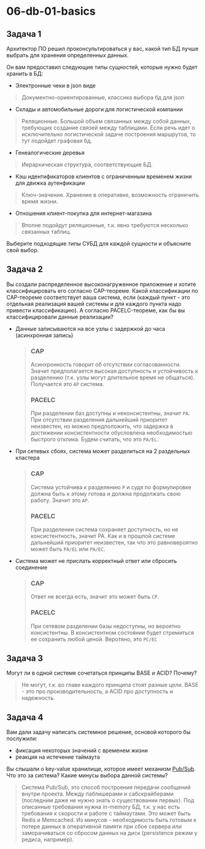 # 06-db-01-basics

## Задача 1

Архитектор ПО решил проконсультироваться у вас, какой тип БД 
лучше выбрать для хранения определенных данных.

Он вам предоставил следующие типы сущностей, которые нужно будет хранить в БД:

- Электронные чеки в json виде
> Документно-ориентированные, классика выбора бд для json
- Склады и автомобильные дороги для логистической компании
> Реляционные. Большой объем связанных между собой данных, требующих создание связей между таблицами. Если речь идет о исключительно логистической задаче построения маршрутов, то тут подойдет графовая бд.
- Генеалогические деревья
> Иерархическая структура, соответствующие БД.
- Кэш идентификаторов клиентов с ограниченным временем жизни для движка аутенфикации
> Ключ-значение. Хранение в оперативке, возможность ограничить время жизни.
- Отношения клиент-покупка для интернет-магазина
> Вполне подойдут реляционные, т.к. явно требуются несколько связанных таблиц.

Выберите подходящие типы СУБД для каждой сущности и объясните свой выбор.

## Задача 2

Вы создали распределенное высоконагруженное приложение и хотите классифицировать его согласно 
CAP-теореме. Какой классификации по CAP-теореме соответствует ваша система, если 
(каждый пункт - это отдельная реализация вашей системы и для каждого пункта надо привести классификацию). А согласно PACELC-теореме, как бы вы классифицировали данные реализации?

- Данные записываются на все узлы с задержкой до часа (асинхронная запись)
    > ### CAP
    > Асинхронность говорит об отсутствии согласованности. Значит предполагается высокая доступность и устойчивость к разделению (т.к. узлы могут длительное время не общаться). Получается это `AP` система.
    > ### PACELC
    > При разделении баз доступны и неконсистентны, значит `PA`. При отсутствии разделения дальнейший приоритет неизвестен, но можно предположить, что задержка в достижении консистентности обусловлена необходимостью быстрого отклика. Будем считать, что это `PA/EL`.
- При сетевых сбоях, система может разделиться на 2 раздельных кластера
    > ### CAP
    > Система устойчива к разделению `P` и судя по формулировке должна быть к этому готова и должна продолжать свою работу. Значит это `AP`.
    > ### PACELC
    > При разделении система сохраняет доступность, но не консистентность, значит PA. Как и в прошлой системе дальнейший приоритет неизвестен, так что это равновероятно может быть `PA/EL` или `PA/EC`.
- Система может не прислать корректный ответ или сбросить соединение
    > ### CAP
    > Ответ не всегда есть, значит это может быть `CP`.
    > ### PACELC
    > При сетевом разделении базы недоступны, но вероятно консистентны. В консистентном состоянии будет стремиться ее сохранить любой ценой. Веротяно, это `PC/EC`

## Задача 3

Могут ли в одной системе сочетаться принципы BASE и ACID? Почему?
> Не могут, т.к. во главе каждого принципа стоят разные цели. BASE - это про производительность, а ACID про доступность и надежность.
## Задача 4

Вам дали задачу написать системное решение, основой которого бы послужили:

- фиксация некоторых значений с временем жизни
- реакция на истечение таймаута

Вы слышали о key-value хранилище, которое имеет механизм [Pub/Sub](https://habr.com/ru/post/278237/). 
Что это за система? Какие минусы выбора данной системы?
> Система Pub/Sub, это способ построения передачи сообщений внутри проекта. Между паблишерами и сабскрайберами (последним даже не нужно знать о существовании первых).
> Под описанные требования нужна in-memory БД, т.к. у нас есть требования к скорости и работе с таймаутами. Это может быть Redis и Memcached.
> Из минусов - необходимость быть готовым к потере данных в оперативной памяти при сбое сервера или заморачиваться со сбросом данных на диск (persistence режим у редиса, например).